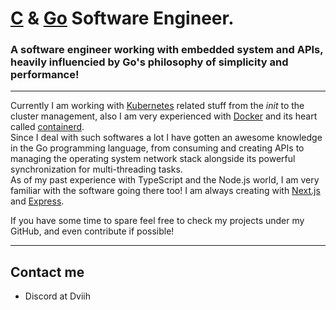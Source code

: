 # [C](https://en.wikipedia.org/wiki/C_(programming_language)) & [Go](https://go.dev/) Software Engineer.

### A software engineer working with embedded system and APIs, heavily influencied by Go's philosophy of simplicity and performance!

---
Currently I am working with [Kubernetes](https://kubernetes.io/) related stuff from the _init_ to the cluster management, also I am very experienced with [Docker](https://www.docker.com/) and its heart called [containerd](https://containerd.io).<br>
Since I deal with such softwares a lot I have gotten an awesome knowledge in the Go programming language, from consuming and creating APIs to managing the operating system network stack alongside its powerful synchronization for multi-threading tasks.<br>
As of my past experience with TypeScript and the Node.js world, I am very familiar with the software going there too! I am always creating with [Next.js](https://nextjs.org/) and [Express](https://expressjs.com/).

If you have some time to spare feel free to check my projects under my GitHub, and even contribute if possible!

---
## Contact me
- Discord at Dviih
